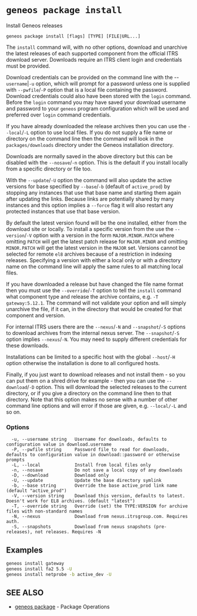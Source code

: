 # `geneos package install`

Install Geneos releases

```text
geneos package install [flags] [TYPE] [FILE|URL...]
```

The `install` command will, with no other options, download and
unarchive the latest releases of each supported component from the
official ITRS download server. Downloads require an ITRS client login
and credentials must be provided.

Download credentials can be provided on the command line with the
--`username`|`-u` option, which will prompt for a password unless one is
supplied with `--pwfile`/`-P` option that is a local file containing the
password. Download credentials could also have been stored with the
`login` command. Before the `login` command you may have saved your
download username and password to your `geneos` program configuration
which will be used and preferred over `login` command credentials.

If you have already downloaded the release archives then you can use the
`--local`/`-L` option to use local files. If you do not supply a file
name or directory on the command line then the command will look in the
`packages/downloads` directory under the Geneos installation directory.

Downloads are normally saved in the above directory but this can be
disabled with the `--nosave`/`-n` option. This is the default if you
install locally from a specific directory or file too.

With the `--update`/`-U` option the command will also update the active
versions for base specified by `--base`/`-b` (default of `active_prod`)
by stopping any instances that use that base name and starting them
again after updating the links. Because links are potentially shared by
many instances and this option implies a `--force` flag it will also
restart any protected instances that use that base version.

By default the latest version found will be the one installed, either
from the download site or locally. To install a specific version from
the use the `--version`/`-V` option with a version in the form
`MAJOR.MINOR.PATCH` where omitting `PATCH` will get the latest patch
release for `MAJOR.MINOR` and omitting `MINOR.PATCH` will get the latest
version in the `MAJOR` set. Versions cannot be selected for remote `el8`
archives because of a restriction in indexing releases. Specifying a
version with either a local only or with a directory name on the command
line will apply the same rules to all matching local files.

If you have downloaded a release but have changed the file name format
then you must use the `--override`/`-T` option to tell the `install`
command what component type and release the archive contains, e.g. `-T
gateway:5.12.1`. The command will not validate your option and will
simply unarchive the file, if it can, in the directory that would be
created for that component and version.

For internal ITRS users there are the `--nexus`/`-N` and
`--snapshot`/`-S` options to download archives from the internal nexus
server. The `--snapshot`/`-S` option implies `--nexus`/`-N`. You may
need to supply different credentials for these downloads.

Installations can be limited to a specific host with the global
`--host`/`-H` option otherwise the installation is done to all
configured hosts.

Finally, if you just want to download releases and not install them - so
you can put them on a shred drive for example - then you can use the
`--download`/`-D` option. This will download the selected releases to
the current directory, or if you give a directory on the command line
then to that directory. Note that this option makes no sense with a
number of other command line options and will error if those are given,
e.g. `--local/-L` and so on.

### Options

```text
  -u, --username string   Username for downloads, defaults to configuration value in download.username
  -P, --pwfile string     Password file to read for downloads, defaults to configuration value in download::password or otherwise prompts
  -L, --local             Install from local files only
  -n, --nosave            Do not save a local copy of any downloads
  -D, --download          Download only
  -U, --update            Update the base directory symlink
  -b, --base string       Override the base active_prod link name (default "active_prod")
  -V, --version string    Download this version, defaults to latest. Doesn't work for EL8 archives. (default "latest")
  -T, --override string   Override (set) the TYPE:VERSION for archive files with non-standard names
  -N, --nexus             Download from nexus.itrsgroup.com. Requires auth.
  -S, --snapshots         Download from nexus snapshots (pre-releases), not releases. Requires -N
```

## Examples

```bash
geneos install gateway
geneos install fa2 5.5 -U
geneos install netprobe -b active_dev -U

```

## SEE ALSO

* [geneos package](geneos_package.md)	 - Package Operations
